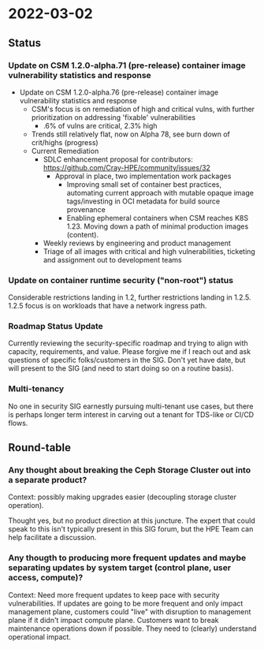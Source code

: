 # 2022-03-02

## Status

### Update on CSM 1.2.0-alpha.71 (pre-release) container image vulnerability statistics and response

* Update on CSM 1.2.0-alpha.76 (pre-release) container image vulnerability statistics and response
    * CSM's focus is on remediation of high and critical vulns, with further prioritization on addressing 'fixable' vulnerabilities
        * .6% of vulns are critical, 2.3% high
    * Trends still relatively flat, now on Alpha 78, see burn down of crit/highs (progress)
    * Current Remediation
        * SDLC enhancement proposal for contributors: https://github.com/Cray-HPE/community/issues/32
            * Approval in place, two implementation work packages
                * Improving small set of container best practices, automating current approach with mutable opaque image tags/investing in OCI metadata for build source provenance
                * Enabling ephemeral containers when CSM reaches K8S 1.23. Moving down a path of minimal production images (content).
        * Weekly reviews by engineering and product management
        * Triage of all images with critical and high vulnerabilities, ticketing and assignment out to development teams

### Update on container runtime security ("non-root") status

Considerable restrictions landing in 1.2, further restrictions landing in 1.2.5. 1.2.5 focus is on workloads that have a network ingress path.

### Roadmap Status Update

Currently reviewing the security-specific roadmap and trying to align with capacity, requirements, and value. Please forgive me if I reach out and ask questions of specific folks/customers in the SIG. Don't yet have date, but will present to the SIG (and need to start doing so on a routine basis). 

### Multi-tenancy

No one in security SIG earnestly pursuing multi-tenant use cases, but there is perhaps longer term interest in carving out a tenant for TDS-like or CI/CD flows.

## Round-table

### Any thought about breaking the Ceph Storage Cluster out into a separate product? 

Context: possibly making upgrades easier (decoupling storage cluster operation).

Thought yes, but no product direction at this juncture. The expert that could speak to this isn't typically present in this SIG forum, but the HPE Team can help facilitate a discussion.

### Any thougth to producing more frequent updates and maybe separating updates by system target (control plane, user access, compute)?

Context: Need more frequent updates to keep pace with security vulnerabilities. If updates are going to be more frequent and only impact management plane, customers could "live" with disruption to management plane if it didn't impact compute plane. Customers want to break maintenance operations down if possible. They need to (clearly) understand operational impact.  